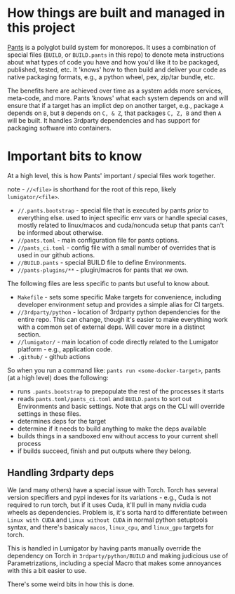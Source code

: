 # How things are built and managed in this project

[Pants](https://www.pantsbuild.org/) is a polyglot build system for monorepos. It uses a combination of special
files (`BUILD`, or `BUILD.pants` in this repo) to denote meta instructions about what types of code you have and
how you'd like it to be packaged, published, tested, etc. It 'knows' how to then build and deliver your code
as native packaging formats, e.g., a python wheel, pex, zip/tar bundle, etc.

The benefits here are achieved over time as a system adds more services, meta-code, and more. Pants 'knows' what each system depends on
and will ensure that if a target has an implict dep on another target, e.g., package `A` depends on `B`, but `B` depends on `C, & Z`, that packages `C, Z, B` and then `A`
will be built. It handles 3rdparty dependencies and has support for packaging software into containers.

# Important bits to know
At a high level, this is how Pants' important / special files work together.

note - `//<file>` is shorthand for the root of this repo, likely `lumigator/<file>`.

- `//.pants.bootstrap` - special file that is executed by pants *prior* to everything else. used to inject specific env vars or handle
special cases, mostly related to linux/macos and cuda/noncuda setup that pants can't be informed about otherwise.
- `//pants.toml` - main configuration file for pants options.
- `//pants_ci.toml` - config file with a small number of overrides that is used in our github actions.
- `//BUILD.pants` - special BUILD file to define Environments.
- `//pants-plugins/**` - plugin/macros for pants that _we_ own.

The following files are less specific to pants but useful to know about.

- `Makefile` - sets some specific Make targets for convenience, including developer environment setup and provides a simple alias for CI targets.
- `//3rdparty/python` - location of 3rdparty python dependencies for the entire repo. This can change, though it's easier to make everything
work with a common set of external deps. Will cover more in a distinct section.
- `//lumigator/` - main location of code directly related to the Lumigator platform - e.g., application code.
- `.github/` - github actions

So when you run a command like: `pants run <some-docker-target>`, pants (at a high level) does the following:

- runs `.pants.bootstrap` to prepopulate the rest of the processes it starts
- reads `pants.toml/pants_ci.toml` and `BUILD.pants` to sort out Environments and basic settings. Note that args on the CLI will override settings in these files.
- determines deps for the target
- determine if it needs to build anything to make the deps available
- builds things in a sandboxed env without access to your current shell process
- if builds succeed, finish and put outputs where they belong.



## Handling 3rdparty deps

We (and many others) have a special issue with Torch. Torch has several version specifiers and pypi indexes for its variations -
e.g., Cuda is not required to run torch, but if it uses Cuda, it'll pull in many nvidia cuda wheels as dependencies. Problem is,
it's sorta hard to differentiate between `Linux with CUDA` and `Linux without CUDA` in normal python setuptools syntax, and there's basicaly `macos`, `linux_cpu`, and `linux_gpu`
targets for torch.

This is handled in Lumigator by having pants manually override the dependency on Torch in `3rdparty/python/BUILD` and making judicious use of Parametrizations,
including a special Macro that makes some annoyances with this a bit easier to use.

There's some weird bits in how this is done.
